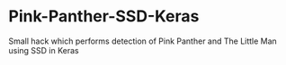 # Pink-Panther-SSD-Keras
Small hack which performs detection of Pink Panther and The Little Man using SSD in Keras
